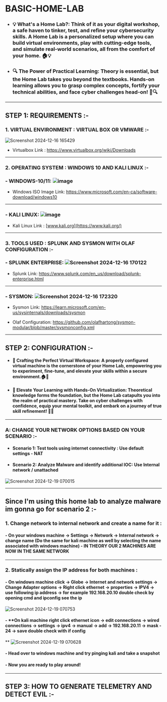 # BASIC-HOME-LAB

- ### **💡 What's a Home Lab?: Think of it as your digital workshop, a safe haven to tinker, test, and refine your cybersecurity skills. A Home Lab is a personalized setup where you can build virtual environments, play with cutting-edge tools, and simulate real-world scenarios, all from the comfort of your home. 🏠💡**

- ### **🔍 The Power of Practical Learning: Theory is essential, but the Home Lab takes you beyond the textbooks.  Hands-on learning allows you to grasp complex concepts, fortify your technical abilities, and face cyber challenges head-on! 🧠🔍**

---

## STEP 1: REQUIREMENTS :- 

### 1. VIRTUAL ENVIRONMENT : VIRTUAL BOX OR VMWARE :-

![Screenshot 2024-12-16 165429](https://github.com/user-attachments/assets/34ee4436-dc10-471e-8132-67049ac5bdf2)

- Virtualbox Link : https://www.virtualbox.org/wiki/Downloads

---

### 2. OPERATING SYSTEM : WINDOWS 10 AND KALI LINUX :-

### - WINDOWS-10/11: ![image](https://github.com/user-attachments/assets/1d4e8060-5225-44f7-9f1c-892d225ef48b)

- Windows ISO Image Link: https://www.microsoft.com/en-ca/software-download/windows10

---

### - KALI LINUX: ![image](https://github.com/user-attachments/assets/a83d0741-d51b-4c03-9df3-99327b2054f6)


- Kali Linux Link : [www.kali.org](https://www.kali.org/)

---

### 3. TOOLS USED : SPLUNK AND SYSMON WITH OLAF CONFIGURATION :-

### - SPLUNK ENTERPRISE: ![Screenshot 2024-12-16 170122](https://github.com/user-attachments/assets/84b9c38e-d06e-41d0-8898-af7d9abf359c)

- Splunk Link: https://www.splunk.com/en_us/download/splunk-enterprise.html

---

### - SYSMON: ![Screenshot 2024-12-16 172320](https://github.com/user-attachments/assets/ccd044ef-c637-4232-a242-374a58924de4)


- Sysmon Link: https://learn.microsoft.com/en-us/sysinternals/downloads/sysmon

- Olaf Configuration: https://github.com/olafhartong/sysmon-modular/blob/master/sysmonconfig.xml

---

## STEP 2: CONFIGURATION :- 

- #### 🔧 **Crafting the Perfect Virtual Workspace: A properly configured virtual machine is the cornerstone of your Home Lab, empowering you to experiment, fine-tune, and elevate your skills within a secure environment.**🏠🔧

- #### 🚀 **Elevate Your Learning with Hands-On Virtualization: Theoretical knowledge forms the foundation, but the Home Lab catapults you into the realm of practical mastery. Take on cyber challenges with confidence, equip your mental toolkit, and embark on a journey of true skill refinement!** 🚀🧠

---

### A: CHANGE YOUR NETWORK OPTIONS BASED ON YOUR SCENARIO :-

- #### Scenario 1: Test tools using internet connectivity : Use default settings - NAT 

- #### Scenario 2: Analyze Malware and identify additional IOC: Use Internal network / unattached


![Screenshot 2024-12-19 070015](https://github.com/user-attachments/assets/32bb2cd4-4220-4ee6-8fc9-6594c6eb865a)


---

## **Since I'm using this home lab to analyze malware im gonna go for scenario 2** :-
 
###  1. **Change network to internal network and create a name for it** :

#### - On your windows machine -> Settings -> Network -> Internal network -> change name (Do the same for kali machine as well by selecting the name associated with windows machine) - **IN THEORY OUR 2 MACHINES ARE NOW IN THE SAME NETWORK**

---

###  2. **Statically assign the IP address for both machines** : 

#### - **On windows machine click -> Globe -> Internet and network settings -> Change Adapter options -> Right click ethernet -> properties -> IPV4 -> use following ip address -> for example 192.168.20.10 double check by opening cmd and ipconfig see the ip**

![Screenshot 2024-12-19 070753](https://github.com/user-attachments/assets/3134a9c3-c3cb-4030-b38d-42268dada9a8)



#### - **On kali machine right click ethernet icon -> edit connections -> wired connections -> settings -> ipv4 -> manual -> add -> 192.168.20.11 -> mask - 24 -> save double check with if config 
**
![Screenshot 2024-12-19 070628](https://github.com/user-attachments/assets/04daa2b9-c0df-40b9-912c-4b3039d63436)


#### - Head over to windows machine and try pinging kali and take a snapshot

#### - **Now you are ready to play around!**

---

## STEP 3: HOW TO GENERATE TELEMETRY AND DETECT EVIL :- 

